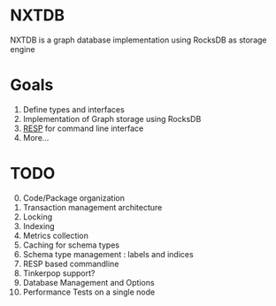 # NXTDB
NXTDB is a graph database implementation using RocksDB as storage engine

# Goals
1. Define types and interfaces
2. Implementation of Graph storage using RocksDB
3. [RESP](https://redis.io/topics/protocol) for command line interface  
4. More...


# TODO
0. Code/Package organization
1. Transaction management architecture
2. Locking
3. Indexing 
4. Metrics collection
5. Caching for schema types
6. Schema type management : labels and indices
7. RESP based commandline
8. Tinkerpop support?
9. Database Management and Options
10. Performance Tests on a single node

